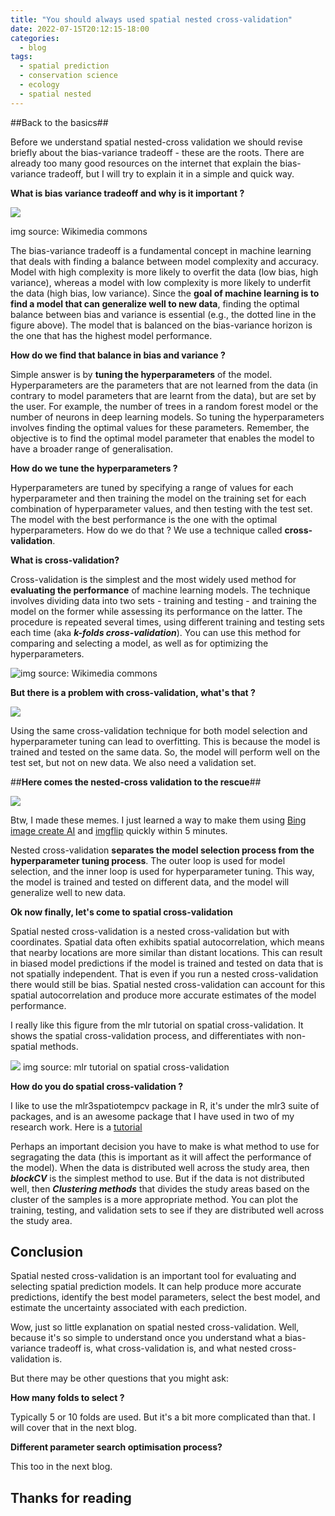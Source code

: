 ```yaml
---
title: "You should always used spatial nested cross-validation"
date: 2022-07-15T20:12:15-18:00
categories:
  - blog
tags:
  - spatial prediction
  - conservation science
  - ecology
  - spatial nested
---
```


##Back to the basics##

Before we understand spatial nested-cross validation we should revise briefly about the bias-variance tradeoff - these are the roots. There are already too many good resources on the internet that explain the bias-variance tradeoff, but I will try to explain it in a simple and quick way. 

**What is bias variance tradeoff and why is it important ?**

![](https://upload.wikimedia.org/wikipedia/commons/9/9f/Bias_and_variance_contributing_to_total_error.svg)

img source: Wikimedia commons

The bias-variance tradeoff is a fundamental concept in machine learning that deals with finding a balance between model complexity and accuracy. Model with high complexity is more likely to overfit the data (low bias, high variance), whereas a model with low complexity is more likely to underfit the data (high bias, low variance). Since the **goal of machine learning is to find a model that can generalize well to new data**, finding the optimal balance between bias and variance is essential (e.g., the dotted line in the figure above). The model that is balanced on the bias-variance horizon is the one that has the highest model performance. 

**How do we find that balance in bias and variance ?**

Simple answer is by **tuning the hyperparameters** of the model. Hyperparameters are the parameters that are not learned from the data (in contrary to model parameters that are learnt from the data), but are set by the user. For example, the number of trees in a random forest model or the number of neurons in deep learning models. So tuning the hyperparameters involves finding the optimal values for these parameters. Remember, the objective is to find the optimal model parameter that enables the model to have a broader range of generalisation. 

**How do we tune the hyperparameters ?**

Hyperparameters are tuned by specifying a range of values for each hyperparameter and then training the model on the training set for each combination of hyperparameter values, and then testing with the test set. The model with the best performance is the one with the optimal hyperparameters. How do we do that ? We use a technique called **cross-validation**. 

**What is cross-validation?**

Cross-validation is the simplest and the most widely used method for **evaluating the performance** of machine learning models. The technique involves dividing data into two sets - training and testing - and training the model on the former while assessing its performance on the latter. The procedure is repeated several times, using different training and testing sets each time (aka ***k-folds cross-validation***). You can use this method for comparing and selecting a model, as well as for optimizing the hyperparameters. 

![img source: Wikimedia commons](https://upload.wikimedia.org/wikipedia/commons/thumb/5/5c/K-Fold_Cross-Validation.png/800px-K-Fold_Cross-Validation.png?20210412225908)

**But there is a problem with cross-validation, what's that ?**

![](https://i.imgflip.com/7io8td.jpg)

Using the same cross-validation technique for both model selection and hyperparameter tuning can lead to overfitting. This is because the model is trained and tested on the same data. So, the model will perform well on the test set, but not on new data. We also need a validation set.  

##**Here comes the nested-cross validation to the rescue**##

![](https://i.imgflip.com/7io7pg.jpg)

Btw, I made these memes. I just learned a way to make them using [Bing image create AI](https://www.bing.com/images/create?FORM=GDPCLS) and [imgflip](https://imgflip.com/memegenerator) quickly within 5 minutes.

Nested cross-validation **separates the model selection process from the hyperparameter tuning process**. The outer loop is used for model selection, and the inner loop is used for hyperparameter tuning. This way, the model is trained and tested on different data, and the model will generalize well to new data.

**Ok now finally, let's come to spatial cross-validation**

Spatial nested cross-validation is a nested cross-validation but with coordinates. Spatial data often exhibits spatial autocorrelation, which means that nearby locations are more similar than distant locations. This can result in biased model predictions if the model is trained and tested on data that is not spatially independent. That is even if you run a nested cross-validation there would still be bias. Spatial nested cross-validation can account for this spatial autocorrelation and produce more accurate estimates of the model performance.

I really like this figure from the mlr tutorial on spatial cross-validation. It shows the spatial cross-validation process, and differentiates with non-spatial methods.

![](https://mlr.mlr-org.com/articles/pdf/img/spatial_cross_validation.png)
img source: mlr tutorial on spatial cross-validation

**How do you do spatial cross-validation ?**

I like to use the mlr3spatiotempcv package in R, it's under the mlr3 suite of packages, and is an awesome package that I have used in two of my research work. Here is a [tutorial](https://mlr3spatiotempcv.mlr-org.com/articles/mlr3spatiotempcv.html)

Perhaps an important decision you have to make is what method to use for segragating the data (this is important as it will affect the performance of the model). When the data is distributed well across the study area, then ***blockCV*** is the simplest method to use. But if the data is not distributed well, then ***Clustering methods*** that divides the study areas based on the cluster of the samples is a more appropriate method. You can plot the training, testing, and validation sets to see if they are distributed well across the study area. 

## Conclusion ##

Spatial nested cross-validation is an important tool for evaluating and selecting spatial prediction models. It can help produce more accurate predictions, identify the best model parameters, select the best model, and estimate the uncertainty associated with each prediction.

Wow, just so little explanation on spatial nested cross-validation. Well, because it's so simple to understand once you understand what a bias-variance tradeoff is, what cross-validation is, and what nested cross-validation is. 


But there may be other questions that you might ask:

**How many folds to select ?**

Typically 5 or 10 folds are used. But it's a bit more complicated than that. I will cover that in the next blog. 

**Different parameter search optimisation process?** 

This too in the next blog. 

## Thanks for reading ##


